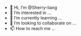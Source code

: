 - 👋 Hi, I’m @Sherry-liang
- 👀 I’m interested in ...
- 🌱 I’m currently learning ...
- 💞️ I’m looking to collaborate on ...
- 📫 How to reach me ...

<!---
Sherry-liang/Sherry-liang is a ✨ special ✨ repository because its `README.md` (this file) appears on your GitHub profile.
You can click the Preview link to take a look at your changes.
--->
